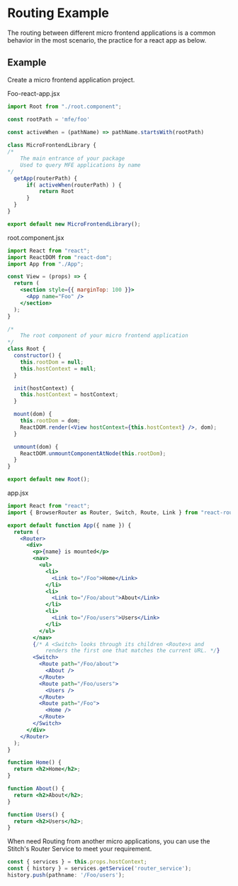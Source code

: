 # Routing Example
The routing between different micro frontend applications is a common behavior in the most scenario, the practice for a react app as below.

## Example
Create a micro frontend application project.

Foo-react-app.jsx
```jsx
import Root from "./root.component";

const rootPath = 'mfe/foo'
 
const activeWhen = (pathName) => pathName.startsWith(rootPath)

class MicroFrontendLibrary {
/*
    The main entrance of your package
    Used to query MFE applications by name
*/
  getApp(routerPath) {
      if( activeWhen(routerPath) ) {
          return Root
      }
  }
}

export default new MicroFrontendLibrary();
```

root.component.jsx
```jsx
import React from "react";
import ReactDOM from "react-dom";
import App from "./App";

const View = (props) => {
  return (
    <section style={{ marginTop: 100 }}>
      <App name="Foo" />
    </section>
  );
}

/*
    The root component of your micro frontend application
*/
class Root {
  constructor() {
    this.rootDom = null;
    this.hostContext = null;
  }

  init(hostContext) {
    this.hostContext = hostContext;
  }

  mount(dom) {
    this.rootDom = dom;
    ReactDOM.render(<View hostContext={this.hostContext} />, dom);
  }

  unmount(dom) {
    ReactDOM.unmountComponentAtNode(this.rootDom);
  }
}

export default new Root();
```

app.jsx
```jsx
import React from "react";
import { BrowserRouter as Router, Switch, Route, Link } from "react-router-dom";

export default function App({ name }) {
  return (
    <Router>
      <div>
        <p>{name} is mounted</p>
        <nav>
          <ul>
            <li>
              <Link to="/Foo">Home</Link>
            </li>
            <li>
              <Link to="/Foo/about">About</Link>
            </li>
            <li>
              <Link to="/Foo/users">Users</Link>
            </li>
          </ul>
        </nav>
        {/* A <Switch> looks through its children <Route>s and
            renders the first one that matches the current URL. */}
        <Switch>
          <Route path="/Foo/about">
            <About />
          </Route>
          <Route path="/Foo/users">
            <Users />
          </Route>
          <Route path="/Foo">
            <Home />
          </Route>
        </Switch>
      </div>
    </Router>
  );
}

function Home() {
  return <h2>Home</h2>;
}

function About() {
  return <h2>About</h2>;
}

function Users() {
  return <h2>Users</h2>;
}
```

When need Routing from another micro applications, you can use the Stitch's Router Service to meet your requirement.
```js
const { services } = this.props.hostContext;
const { history } = services.getService('router_service');
history.push(pathname: '/Foo/users');
```
